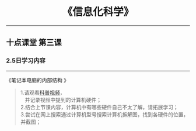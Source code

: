 # <center>《信息化科学》</center>
-------
## 十点课堂 第三课
### 2.5日学习内容
---
《笔记本电脑的内部结构
》  
>1.请观看[科普视频](https://www.bilibili.com/video/BV1kJ411b7VQ?from=search&seid=9411659262431738746)，   
&nbsp;&nbsp;&nbsp;并记录视频中提到的计算机硬件；   
2.结合上节课内容，计算机中有哪些硬件自己不太了解，请拓展学习；   
3.尝试在网上搜索通过计算机型号搜索计算机拆解图，找到各硬件的位置，并截图；



